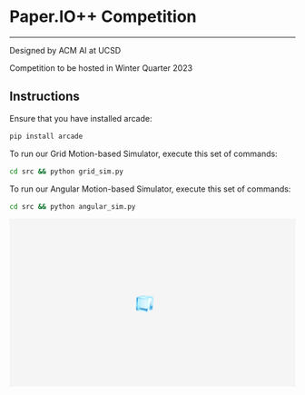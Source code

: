 # Paper.IO++ Competition

---

Designed by ACM AI at UCSD

Competition to be hosted in Winter Quarter 2023

## Instructions

Ensure that you have installed arcade:

```bash
pip install arcade
```

To run our Grid Motion-based Simulator, execute this set of commands:

```bash
cd src && python grid_sim.py
```

To run our Angular Motion-based Simulator, execute this set of commands:

```bash
cd src && python angular_sim.py
```

![angular simulator](animations/angular_sim.gif)